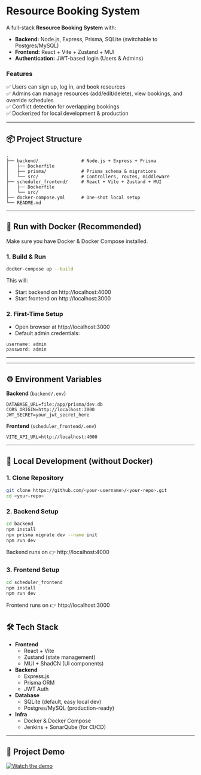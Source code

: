 # Resource Booking System 

A full-stack **Resource Booking System** with:

- **Backend:** Node.js, Express, Prisma, SQLite (switchable to Postgres/MySQL)
- **Frontend:** React + Vite + Zustand + MUI
- **Authentication:** JWT-based login (Users & Admins)

### Features
✅ Users can sign up, log in, and book resources  
✅ Admins can manage resources (add/edit/delete), view bookings, and override schedules  
✅ Conflict detection for overlapping bookings  
✅ Dockerized for local development & production  

---

## 📦 Project Structure

```
.
├── backend/                # Node.js + Express + Prisma
│   ├── Dockerfile
│   ├── prisma/             # Prisma schema & migrations
│   └── src/                # Controllers, routes, middleware
├── scheduler_frontend/     # React + Vite + Zustand + MUI
│   ├── Dockerfile
│   └── src/
├── docker-compose.yml      # One-shot local setup
└── README.md
```

---

## 🐳 Run with Docker (Recommended)

Make sure you have Docker & Docker Compose installed.

### 1. Build & Run
```bash
docker-compose up --build
```
This will:
- Start backend on http://localhost:4000
- Start frontend on http://localhost:3000

### 2. First-Time Setup
- Open browser at http://localhost:3000
- Default admin credentials:

```
username: admin
password: admin
```

---

---
## ⚙️ Environment Variables

**Backend** (`backend/.env`)
```
DATABASE_URL=file:/app/prisma/dev.db
CORS_ORIGIN=http://localhost:3000
JWT_SECRET=your_jwt_secret_here
```

**Frontend** (`scheduler_frontend/.env`)
```
VITE_API_URL=http://localhost:4000
```

---

## 🔧 Local Development (without Docker)

### 1. Clone Repository
```bash
git clone https://github.com/<your-username>/<your-repo>.git
cd <your-repo>
```

### 2. Backend Setup
```bash
cd backend
npm install
npx prisma migrate dev --name init
npm run dev
```
Backend runs on 👉 http://localhost:4000

### 3. Frontend Setup
```bash
cd scheduler_frontend
npm install
npm run dev
```
Frontend runs on 👉 http://localhost:3000

## 🛠️ Tech Stack
- **Frontend**
  - React + Vite
  - Zustand (state management)
  - MUI + ShadCN (UI components)
- **Backend**
  - Express.js
  - Prisma ORM
  - JWT Auth
- **Database**
  - SQLite (default, easy local dev)
  - Postgres/MySQL (production-ready)
- **Infra**
  - Docker & Docker Compose
  - Jenkins + SonarQube (for CI/CD)

---

## 🎥 Project Demo

[![Watch the demo](https://img.youtube.com/vi/hFYq_hzExTg/0.jpg)](https://youtu.be/hFYq_hzExTg)